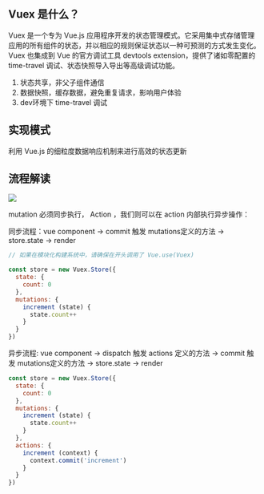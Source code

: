 ## Vuex 是什么？

Vuex 是一个专为 Vue.js 应用程序开发的状态管理模式。它采用集中式存储管理应用的所有组件的状态，并以相应的规则保证状态以一种可预测的方式发生变化。Vuex 也集成到 Vue 的官方调试工具 devtools extension，提供了诸如零配置的 time-travel 调试、状态快照导入导出等高级调试功能。

1.  状态共享，非父子组件通信
2.  数据快照，缓存数据，避免重复请求，影响用户体验
3.  dev环境下 time-travel 调试

## 实现模式

利用 Vue.js 的细粒度数据响应机制来进行高效的状态更新

## 流程解读

[![](https://camo.githubusercontent.com/205be9310c185c68b5466a6a8ba29bd2febc3b27/68747470733a2f2f767565782e7675656a732e6f72672f767565782e706e67)](https://camo.githubusercontent.com/205be9310c185c68b5466a6a8ba29bd2febc3b27/68747470733a2f2f767565782e7675656a732e6f72672f767565782e706e67)

mutation 必须同步执行， Action ，我们则可以在 action 内部执行异步操作：

同步流程：vue component -> commit 触发 mutations定义的方法 -> store.state -> render

```js
// 如果在模块化构建系统中，请确保在开头调用了 Vue.use(Vuex)

const store = new Vuex.Store({
  state: {
    count: 0
  },
  mutations: {
    increment (state) {
      state.count++
    }
  }
})
```

异步流程: vue component -> dispatch 触发 actions 定义的方法 -> commit 触发 mutations定义的方法 -> store.state -> render

```js
const store = new Vuex.Store({
  state: {
    count: 0
  },
  mutations: {
    increment (state) {
      state.count++
    }
  },
  actions: {
    increment (context) {
      context.commit('increment')
    }
  }
})
```